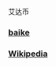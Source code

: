 艾达币

### [baike](https://baike.baidu.com/item/%E8%89%BE%E8%BE%BE%E5%B8%81)

### [Wikipedia](https://en.wikipedia.org/wiki/Cardano_(platform))
